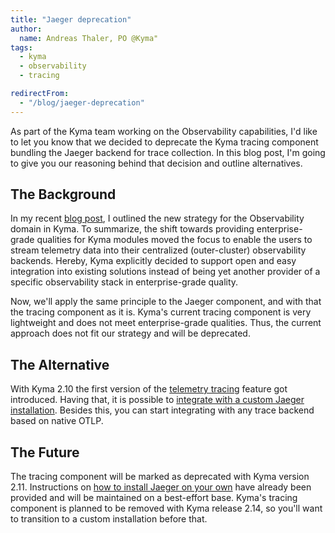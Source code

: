 ```yaml
---
title: "Jaeger deprecation"
author:
  name: Andreas Thaler, PO @Kyma"
tags:
  - kyma
  - observability
  - tracing

redirectFrom:
  - "/blog/jaeger-deprecation"
---
```


As part of the Kyma team working on the Observability capabilities, I'd like to let you know that we decided to deprecate the Kyma tracing component bundling the Jaeger backend for trace collection. In this blog post, I'm going to give you our reasoning behind that decision and outline alternatives.

## The Background

In my recent [blog post](https://kyma-project.io/blog/2022/9/21/observability-strategy/), I outlined the new strategy for the Observability domain in Kyma. To summarize, the shift towards providing enterprise-grade qualities for Kyma modules moved the focus to enable the users to stream telemetry data into their centralized (outer-cluster) observability backends. Hereby, Kyma explicitly decided to support open and easy integration into existing solutions instead of being yet another provider of a specific observability stack in enterprise-grade quality.

Now, we'll apply the same principle to the Jaeger component, and with that the tracing component as it is. Kyma's current tracing component is very lightweight and does not meet enterprise-grade qualities. Thus, the current approach does not fit our strategy and will be deprecated.

## The Alternative

With Kyma 2.10 the first version of the [telemetry tracing](https://kyma-project.io/docs/kyma/latest/01-overview/main-areas/telemetry/telemetry-03-traces/) feature got introduced. Having that, it is possible to [integrate with a custom Jaeger installation](https://github.com/kyma-project/examples/tree/main/jaeger). Besides this, you can start integrating with any trace backend based on native OTLP.

## The Future

The tracing component will be marked as deprecated with Kyma version 2.11. 
Instructions on [how to install Jaeger on your own](https://github.com/kyma-project/examples/tree/main/jaeger) have already been provided and will be maintained on a best-effort base. Kyma's tracing component is planned to be removed with Kyma release 2.14, so you'll want to transition to a custom installation before that.
